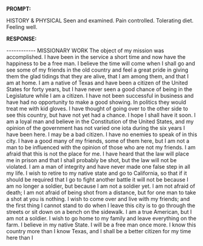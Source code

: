 **PROMPT:**

HISTORY & PHYSICAL Seen and examined. Pain controlled. Tolerating diet. Feeling well. 

**RESPONSE:**

 ------------ MISSIONARY WORK The object of my mission was accomplished. I have been in the service a short time and now have the happiness to be a free man. I believe the time will come when I shall go and see some of my friends in the old country and feel a great pride in giving them the glad tidings that they are alive, that I am among them, and that I am at home. I am a native of Texas and have been a citizen of the United States for forty years, but I have never seen a good chance of being in the Legislature while I am a citizen. I have not been successful in business and have had no opportunity to make a good showing. In politics they would treat me with kid gloves. I have thought of going over to the other side to see this country, but have not yet had a chance. I hope I shall have it soon. I am a loyal man and believe in the Constitution of the United States, and my opinion of the government has not varied one iota during the six years I have been here. I may be a bad citizen. I have no enemies to speak of in this city. I have a good many of my friends, some of them here, but I am not a man to be influenced with the opinion of those who are not my friends. I am afraid that this is not the place for me. I have heard that the law will place me in prison and that I shall probably be shot, but the law will not be violated. I am a man of integrity and have never made one false step in all my life. I wish to retire to my native state and go to California, so that if it should be required that I go to fight another battle it will not be because I am no longer a soldier, but because I am not a soldier yet. I am not afraid of death; I am not afraid of being shot from a distance, but for one man to take a shot at you is nothing. I wish to come over and live with my friends; and the first thing I cannot stand to do when I leave this city is to go through the streets or sit down on a bench on the sidewalk. I am a true American, but I am not a soldier. I wish to go home to my family and leave everything on the farm. I believe in my native State. I will be a free man once more. I know this country more than I know Texas, and I shall be a better citizen for my time here than I